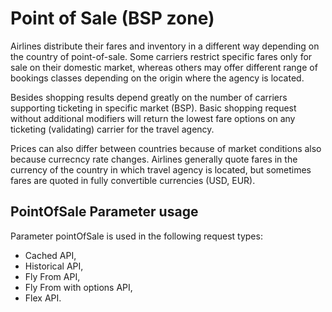 # Point of Sale \(BSP zone\)

Airlines distribute their fares and inventory in a different way depending on the country of point-of-sale. Some carriers restrict specific fares only for sale on their domestic market, whereas others may offer different range of bookings classes depending on the origin where the agency is located.

Besides shopping results depend greatly on the number of carriers supporting ticketing in specific market \(BSP\). Basic shopping request without additional modifiers will return the lowest fare options on any ticketing \(validating\) carrier for the travel agency.

Prices can also differ between countries because of market conditions also because currecncy rate changes.  Airlines generally quote fares in the currency of the country in which travel agency is located, but sometimes fares are quoted in fully convertible currencies \(USD, EUR\).

## PointOfSale Parameter usage

Parameter pointOfSale is used in the following request types:

* Cached API,
* Historical API,
* Fly From API,
* Fly From with options API,
* Flex API.



